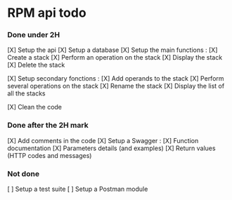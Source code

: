# RPM api todo

### Done under 2H

[X] Setup the api
[X] Setup a database
[X] Setup the main functions :
	[X] Create a stack
	[X] Perform an operation on the stack
	[X] Display the stack
	[X] Delete the stack

[X] Setup secondary fonctions :
	[X] Add operands to the stack
	[X] Perform several operations on the stack
	[X] Rename the stack 
	[X] Display the list of all the stacks

[X] Clean the code

### Done after the 2H mark

[X] Add comments in the code
[X] Setup a Swagger :
	[X] Function documentation
	[X] Parameters details (and examples)
	[X] Return values (HTTP codes and messages)

### Not done

[ ] Setup a test suite
[ ] Setup a Postman module
